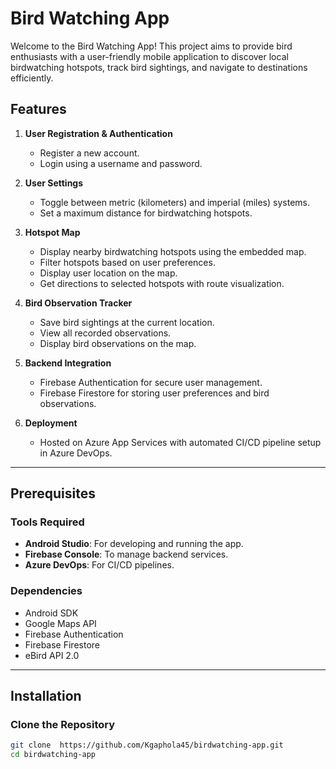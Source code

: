 # Bird Watching App  

Welcome to the Bird Watching App! This project aims to provide bird enthusiasts with a user-friendly mobile application to discover local birdwatching hotspots, track bird sightings, and navigate to destinations efficiently.  

## Features  

1. **User Registration & Authentication**  
   - Register a new account.  
   - Login using a username and password.  

2. **User Settings**  
   - Toggle between metric (kilometers) and imperial (miles) systems.  
   - Set a maximum distance for birdwatching hotspots.  

3. **Hotspot Map**  
   - Display nearby birdwatching hotspots using the embedded map.  
   - Filter hotspots based on user preferences.  
   - Display user location on the map.  
   - Get directions to selected hotspots with route visualization.  

4. **Bird Observation Tracker**  
   - Save bird sightings at the current location.  
   - View all recorded observations.  
   - Display bird observations on the map.  

5. **Backend Integration**  
   - Firebase Authentication for secure user management.  
   - Firebase Firestore for storing user preferences and bird observations.  

6. **Deployment**  
   - Hosted on Azure App Services with automated CI/CD pipeline setup in Azure DevOps.  

---

## Prerequisites  

### Tools Required  
- **Android Studio**: For developing and running the app.  
- **Firebase Console**: To manage backend services.  
- **Azure DevOps**: For CI/CD pipelines.  

### Dependencies  
- Android SDK  
- Google Maps API  
- Firebase Authentication  
- Firebase Firestore  
- eBird API 2.0  

---

## Installation  

### Clone the Repository  
```bash
git clone  https://github.com/Kgaphola45/birdwatching-app.git
cd birdwatching-app
